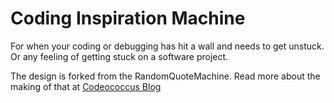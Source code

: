 # Coding Inspiration Machine

For when your coding or debugging has hit a wall and needs to get unstuck. Or any feeling of getting stuck on a software project.

The design is forked from the RandomQuoteMachine. Read more about the making of that at [Codeococcus Blog](http://www.gordanaminovska.com/blog/2017/03/12/random-quote-machine/) 
